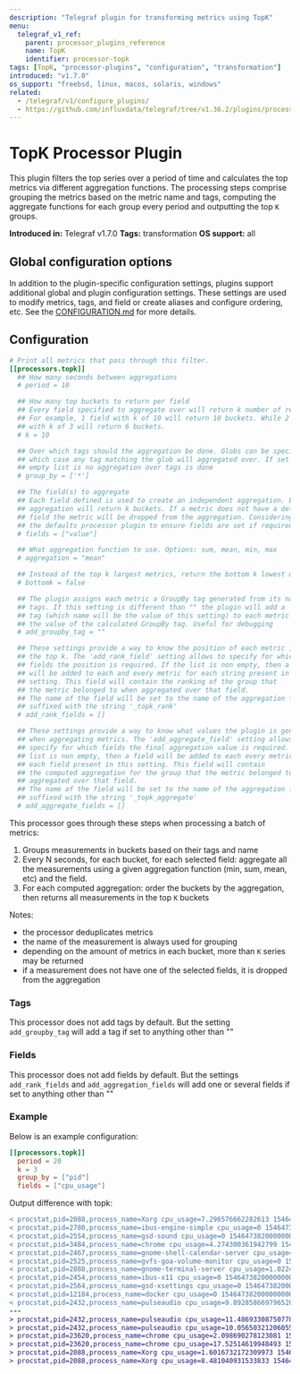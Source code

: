 ```yaml
---
description: "Telegraf plugin for transforming metrics using TopK"
menu:
  telegraf_v1_ref:
    parent: processor_plugins_reference
    name: TopK
    identifier: processor-topk
tags: [TopK, "processor-plugins", "configuration", "transformation"]
introduced: "v1.7.0"
os_support: "freebsd, linux, macos, solaris, windows"
related:
  - /telegraf/v1/configure_plugins/
  - https://github.com/influxdata/telegraf/tree/v1.36.2/plugins/processors/topk/README.md, TopK Plugin Source
---
```


# TopK Processor Plugin

This plugin filters the top series over a period of time and calculates the top
metrics via different aggregation functions. The processing steps comprise
grouping the metrics based on the metric name and tags, computing the aggregate
functions for each group every period and outputting the top `K` groups.

**Introduced in:** Telegraf v1.7.0
**Tags:** transformation
**OS support:** all

## Global configuration options <!-- @/docs/includes/plugin_config.md -->

In addition to the plugin-specific configuration settings, plugins support
additional global and plugin configuration settings. These settings are used to
modify metrics, tags, and field or create aliases and configure ordering, etc.
See the [CONFIGURATION.md](/telegraf/v1/configuration/#plugins) for more details.

[CONFIGURATION.md]: ../../../docs/CONFIGURATION.md#plugins

## Configuration

```toml @sample.conf
# Print all metrics that pass through this filter.
[[processors.topk]]
  ## How many seconds between aggregations
  # period = 10

  ## How many top buckets to return per field
  ## Every field specified to aggregate over will return k number of results.
  ## For example, 1 field with k of 10 will return 10 buckets. While 2 fields
  ## with k of 3 will return 6 buckets.
  # k = 10

  ## Over which tags should the aggregation be done. Globs can be specified, in
  ## which case any tag matching the glob will aggregated over. If set to an
  ## empty list is no aggregation over tags is done
  # group_by = ['*']

  ## The field(s) to aggregate
  ## Each field defined is used to create an independent aggregation. Each
  ## aggregation will return k buckets. If a metric does not have a defined
  ## field the metric will be dropped from the aggregation. Considering using
  ## the defaults processor plugin to ensure fields are set if required.
  # fields = ["value"]

  ## What aggregation function to use. Options: sum, mean, min, max
  # aggregation = "mean"

  ## Instead of the top k largest metrics, return the bottom k lowest metrics
  # bottomk = false

  ## The plugin assigns each metric a GroupBy tag generated from its name and
  ## tags. If this setting is different than "" the plugin will add a
  ## tag (which name will be the value of this setting) to each metric with
  ## the value of the calculated GroupBy tag. Useful for debugging
  # add_groupby_tag = ""

  ## These settings provide a way to know the position of each metric in
  ## the top k. The 'add_rank_field' setting allows to specify for which
  ## fields the position is required. If the list is non empty, then a field
  ## will be added to each and every metric for each string present in this
  ## setting. This field will contain the ranking of the group that
  ## the metric belonged to when aggregated over that field.
  ## The name of the field will be set to the name of the aggregation field,
  ## suffixed with the string '_topk_rank'
  # add_rank_fields = []

  ## These settings provide a way to know what values the plugin is generating
  ## when aggregating metrics. The 'add_aggregate_field' setting allows to
  ## specify for which fields the final aggregation value is required. If the
  ## list is non empty, then a field will be added to each every metric for
  ## each field present in this setting. This field will contain
  ## the computed aggregation for the group that the metric belonged to when
  ## aggregated over that field.
  ## The name of the field will be set to the name of the aggregation field,
  ## suffixed with the string '_topk_aggregate'
  # add_aggregate_fields = []
```

This processor goes through these steps when processing a batch of metrics:

1. Groups measurements in buckets based on their tags and name
2. Every N seconds, for each bucket, for each selected field: aggregate all the
   measurements using a given aggregation function (min, sum, mean, etc) and the
   field.
3. For each computed aggregation: order the buckets by the aggregation, then
   returns all measurements in the top `K` buckets

Notes:

* the processor deduplicates metrics
* the name of the measurement is always used for grouping
* depending on the amount of metrics in each bucket, more than `K` series may be
  returned
* if a measurement does not have one of the selected fields, it is dropped from
 the aggregation

### Tags

This processor does not add tags by default. But the setting `add_groupby_tag`
will add a tag if set to anything other than ""

### Fields

This processor does not add fields by default. But the settings
`add_rank_fields` and `add_aggregation_fields` will add one or several fields if
set to anything other than ""

### Example

Below is an example configuration:

```toml
[[processors.topk]]
  period = 20
  k = 3
  group_by = ["pid"]
  fields = ["cpu_usage"]
```

Output difference with topk:

```diff
< procstat,pid=2088,process_name=Xorg cpu_usage=7.296576662282613 1546473820000000000
< procstat,pid=2780,process_name=ibus-engine-simple cpu_usage=0 1546473820000000000
< procstat,pid=2554,process_name=gsd-sound cpu_usage=0 1546473820000000000
< procstat,pid=3484,process_name=chrome cpu_usage=4.274300361942799 1546473820000000000
< procstat,pid=2467,process_name=gnome-shell-calendar-server cpu_usage=0 1546473820000000000
< procstat,pid=2525,process_name=gvfs-goa-volume-monitor cpu_usage=0 1546473820000000000
< procstat,pid=2888,process_name=gnome-terminal-server cpu_usage=1.0224991500287577 1546473820000000000
< procstat,pid=2454,process_name=ibus-x11 cpu_usage=0 1546473820000000000
< procstat,pid=2564,process_name=gsd-xsettings cpu_usage=0 1546473820000000000
< procstat,pid=12184,process_name=docker cpu_usage=0 1546473820000000000
< procstat,pid=2432,process_name=pulseaudio cpu_usage=9.892858669796528 1546473820000000000
---
> procstat,pid=2432,process_name=pulseaudio cpu_usage=11.486933087507786 1546474120000000000
> procstat,pid=2432,process_name=pulseaudio cpu_usage=10.056503212060552 1546474130000000000
> procstat,pid=23620,process_name=chrome cpu_usage=2.098690278123081 1546474120000000000
> procstat,pid=23620,process_name=chrome cpu_usage=17.52514619948493 1546474130000000000
> procstat,pid=2088,process_name=Xorg cpu_usage=1.6016732172309973 1546474120000000000
> procstat,pid=2088,process_name=Xorg cpu_usage=8.481040931533833 1546474130000000000
```
